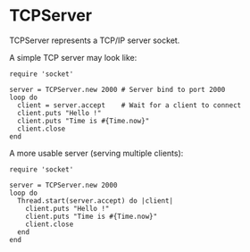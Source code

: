 # TCPServer

TCPServer represents a TCP/IP server socket.

A simple TCP server may look like:

    require 'socket'

    server = TCPServer.new 2000 # Server bind to port 2000
    loop do
      client = server.accept    # Wait for a client to connect
      client.puts "Hello !"
      client.puts "Time is #{Time.now}"
      client.close
    end

A more usable server (serving multiple clients):

    require 'socket'

    server = TCPServer.new 2000
    loop do
      Thread.start(server.accept) do |client|
        client.puts "Hello !"
        client.puts "Time is #{Time.now}"
        client.close
      end
    end
